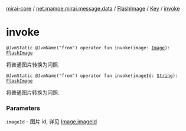 [mirai-core](../../../index.md) / [net.mamoe.mirai.message.data](../../index.md) / [FlashImage](../index.md) / [Key](index.md) / [invoke](./invoke.md)

# invoke

`@JvmStatic @JvmName("from") operator fun invoke(image: `[`Image`](../../-image/index.md)`): `[`FlashImage`](../index.md)

将普通图片转换为闪照.

`@JvmStatic @JvmName("from") operator fun invoke(imageId: `[`String`](https://kotlinlang.org/api/latest/jvm/stdlib/kotlin/-string/index.html)`): `[`FlashImage`](../index.md)

将普通图片转换为闪照.

### Parameters

`imageId` - 图片 id, 详见 [Image.imageId](../../-image/image-id.md)